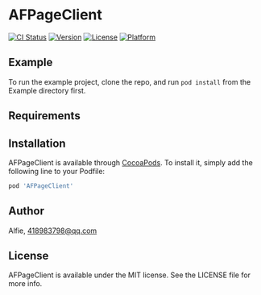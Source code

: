 # AFPageClient

[![CI Status](https://img.shields.io/travis/yxh418983798/AFPageClient.svg?style=flat)](https://travis-ci.org/yxh418983798/AFPageClient)
[![Version](https://img.shields.io/cocoapods/v/AFPageClient.svg?style=flat)](https://cocoapods.org/pods/AFPageClient)
[![License](https://img.shields.io/cocoapods/l/AFPageClient.svg?style=flat)](https://cocoapods.org/pods/AFPageClient)
[![Platform](https://img.shields.io/cocoapods/p/AFPageClient.svg?style=flat)](https://cocoapods.org/pods/AFPageClient)

## Example

To run the example project, clone the repo, and run `pod install` from the Example directory first.

## Requirements

## Installation

AFPageClient is available through [CocoaPods](https://cocoapods.org). To install
it, simply add the following line to your Podfile:

```ruby
pod 'AFPageClient'
```

## Author

Alfie, 418983798@qq.com

## License

AFPageClient is available under the MIT license. See the LICENSE file for more info.
